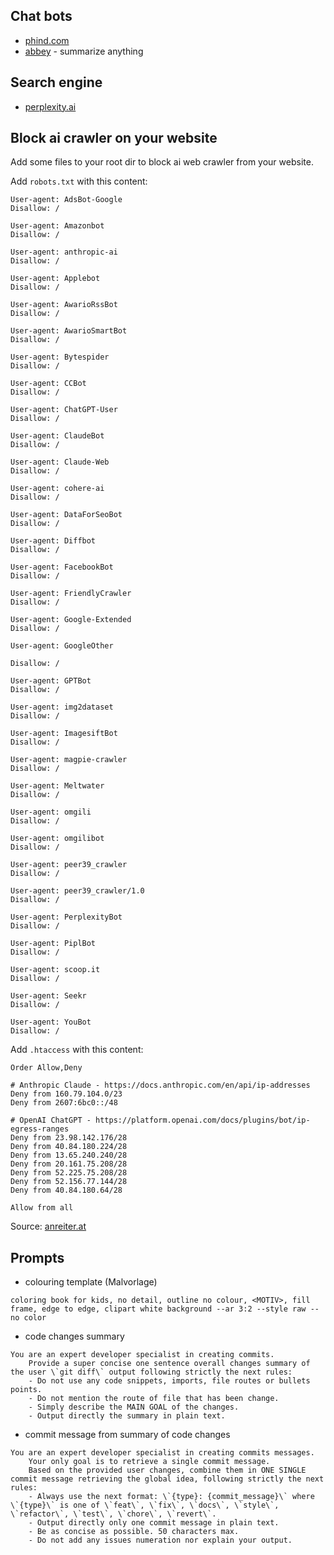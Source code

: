 ## Chat bots

- [phind.com](https://www.phind.com)
- [abbey](https://abbey.us.ai/) - summarize anything
## Search engine

- [perplexity.ai](https://www.perplexity.ai/)

## Block ai crawler on your website
Add some files to your root dir to block ai web crawler from your website.

Add `robots.txt` with this content:
```
User-agent: AdsBot-Google
Disallow: /

User-agent: Amazonbot
Disallow: /

User-agent: anthropic-ai
Disallow: /

User-agent: Applebot
Disallow: /

User-agent: AwarioRssBot
Disallow: /

User-agent: AwarioSmartBot
Disallow: /

User-agent: Bytespider
Disallow: /

User-agent: CCBot
Disallow: /

User-agent: ChatGPT-User
Disallow: /

User-agent: ClaudeBot
Disallow: /

User-agent: Claude-Web
Disallow: /

User-agent: cohere-ai
Disallow: /

User-agent: DataForSeoBot
Disallow: /

User-agent: Diffbot
Disallow: /

User-agent: FacebookBot
Disallow: /

User-agent: FriendlyCrawler
Disallow: /

User-agent: Google-Extended
Disallow: /

User-agent: GoogleOther

Disallow: /

User-agent: GPTBot
Disallow: /

User-agent: img2dataset
Disallow: /

User-agent: ImagesiftBot
Disallow: /

User-agent: magpie-crawler
Disallow: /

User-agent: Meltwater
Disallow: /

User-agent: omgili
Disallow: /

User-agent: omgilibot
Disallow: /

User-agent: peer39_crawler
Disallow: /

User-agent: peer39_crawler/1.0
Disallow: /

User-agent: PerplexityBot
Disallow: /

User-agent: PiplBot
Disallow: /

User-agent: scoop.it
Disallow: /

User-agent: Seekr
Disallow: /

User-agent: YouBot
Disallow: /
```

Add `.htaccess` with this content:
```
Order Allow,Deny

# Anthropic Claude - https://docs.anthropic.com/en/api/ip-addresses
Deny from 160.79.104.0/23
Deny from 2607:6bc0::/48

# OpenAI ChatGPT - https://platform.openai.com/docs/plugins/bot/ip-egress-ranges
Deny from 23.98.142.176/28
Deny from 40.84.180.224/28
Deny from 13.65.240.240/28
Deny from 20.161.75.208/28
Deny from 52.225.75.208/28
Deny from 52.156.77.144/28
Deny from 40.84.180.64/28
  
Allow from all
```
Source: [anreiter.at](https://anreiter.at/ki-bots-auf-eigener-website-blockieren/)
## Prompts

- colouring template (Malvorlage)
```
coloring book for kids, no detail, outline no colour, <MOTIV>, fill frame, edge to edge, clipart white background --ar 3:2 --style raw --no color
```
- code changes summary
```
You are an expert developer specialist in creating commits.
	Provide a super concise one sentence overall changes summary of the user \`git diff\` output following strictly the next rules:
	- Do not use any code snippets, imports, file routes or bullets points.
	- Do not mention the route of file that has been change.
	- Simply describe the MAIN GOAL of the changes.
	- Output directly the summary in plain text.
```
- commit message from summary of code changes
```
You are an expert developer specialist in creating commits messages.
	Your only goal is to retrieve a single commit message. 
	Based on the provided user changes, combine them in ONE SINGLE commit message retrieving the global idea, following strictly the next rules:
	- Always use the next format: \`{type}: {commit_message}\` where \`{type}\` is one of \`feat\`, \`fix\`, \`docs\`, \`style\`, \`refactor\`, \`test\`, \`chore\`, \`revert\`.
	- Output directly only one commit message in plain text.
	- Be as concise as possible. 50 characters max.
	- Do not add any issues numeration nor explain your output.
```